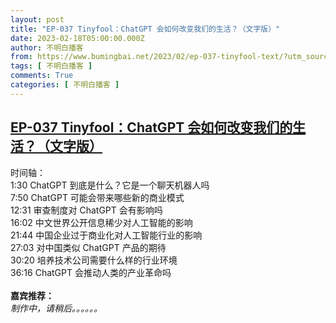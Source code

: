 ```yaml
---
layout: post
title: "EP-037 Tinyfool：ChatGPT 会如何改变我们的生活？（文字版）"
date: 2023-02-18T05:00:00.000Z
author: 不明白播客
from: https://www.bumingbai.net/2023/02/ep-037-tinyfool-text/?utm_source=rss&utm_medium=rss&utm_campaign=ep-037-tinyfool-text
tags: [ 不明白播客 ]
comments: True
categories: [ 不明白播客 ]
---
```

<!--1676696400000-->
[EP-037 Tinyfool：ChatGPT 会如何改变我们的生活？（文字版）](https://www.bumingbai.net/2023/02/ep-037-tinyfool-text/?utm_source=rss&utm_medium=rss&utm_campaign=ep-037-tinyfool-text)
------

<div>
<div id="buzzsprout-player-12276868"></div><script src="https://www.buzzsprout.com/1982525/12276868-tinyfool-chatgpt.js?container_id=buzzsprout-player-12276868&amp;player=small" type="text/javascript" charset="utf-8"></script><p>时间轴：<br>1:30 ChatGPT 到底是什么？它是一个聊天机器人吗<br>7:50 ChatGPT 可能会带来哪些新的商业模式<br>12:31 审查制度对 ChatGPT 会有影响吗<br>16:02 中文世界公开信息稀少对人工智能的影响<br>21:44 中国企业过于商业化对人工智能行业的影响<br>27:03 对中国类似 ChatGPT 产品的期待<br>30:20 培养技术公司需要什么样的行业环境<br>36:16 ChatGPT 会推动人类的产业革命吗<br><br><strong>嘉宾推荐：<br></strong><em>制作中，请稍后。。。。。。</em></p><p></p><p></p>
</div>
